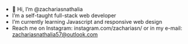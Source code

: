 - 👋 Hi, I’m @zachariasnathalia
- I’m a self-taught full-stack web developer
- I’m currently learning Javascript and responsive web design
- Reach me on Instagram: instagram.com/zachariasn/ or in my e-mail: zachariasnathalia57@outlook.com

<!---
zachariasnathalia/zachariasnathalia is a ✨ special ✨ repository because its `README.md` (this file) appears on your GitHub profile.
You can click the Preview link to take a look at your changes.
--->
